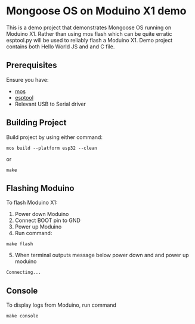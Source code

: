 # Mongoose OS on Moduino X1 demo
This is a demo project that demonstrates Mongoose OS running on Moduino X1. Rather than using mos flash which can be quite erratic esptool.py will be used to reliably flash a Moduino X1. Demo project contains both Hello World  JS and and C file.

## Prerequisites
Ensure you have:
- [mos](https://github.com/cesanta/mos-tool)
- [esptool](https://github.com/espressif/esptool)
- Relevant USB to Serial driver

## Building Project
Build project by using either command:

```
mos build --platform esp32 --clean
```

or

```
make
```

## Flashing Moduino
To flash Moduino X1:
1. Power down Moduino
2. Connect BOOT pin to GND
3. Power up Moduino
4. Run command:

```
make flash
```
5. When terminal outputs message below power down and and power up moduino
```
Connecting...
```

## Console
To display logs from Moduino, run command
```
make console
```